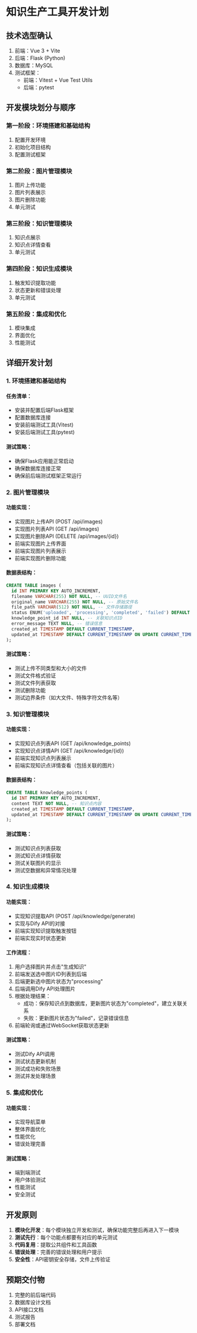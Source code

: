 # 知识生产工具开发计划

## 技术选型确认

1. 前端：Vue 3 + Vite
2. 后端：Flask (Python)
3. 数据库：MySQL
4. 测试框架：
   - 前端：Vitest + Vue Test Utils
   - 后端：pytest

## 开发模块划分与顺序

### 第一阶段：环境搭建和基础结构
1. 配置开发环境
2. 初始化项目结构
3. 配置测试框架

### 第二阶段：图片管理模块
1. 图片上传功能
2. 图片列表展示
3. 图片删除功能
4. 单元测试

### 第三阶段：知识管理模块
1. 知识点展示
2. 知识点详情查看
3. 单元测试

### 第四阶段：知识生成模块
1. 触发知识提取功能
2. 状态更新和错误处理
3. 单元测试

### 第五阶段：集成和优化
1. 模块集成
2. 界面优化
3. 性能测试

## 详细开发计划

### 1. 环境搭建和基础结构

#### 任务清单：
- 安装并配置后端Flask框架
- 配置数据库连接
- 安装前端测试工具(Vitest)
- 安装后端测试工具(pytest)

#### 测试策略：
- 确保Flask应用能正常启动
- 确保数据库连接正常
- 确保前后端测试框架正常运行

### 2. 图片管理模块

#### 功能实现：
- 实现图片上传API (POST /api/images)
- 实现图片列表API (GET /api/images)
- 实现图片删除API (DELETE /api/images/{id})
- 前端实现图片上传界面
- 前端实现图片列表展示
- 前端实现图片删除功能

#### 数据表结构：
```sql
CREATE TABLE images (
  id INT PRIMARY KEY AUTO_INCREMENT,
  filename VARCHAR(255) NOT NULL, -- UUID文件名
  original_name VARCHAR(255) NOT NULL, -- 原始文件名
  file_path VARCHAR(512) NOT NULL, -- 文件存储路径
  status ENUM('uploaded', 'processing', 'completed', 'failed') DEFAULT 'uploaded',
  knowledge_point_id INT NULL, -- 关联知识点ID
  error_message TEXT NULL, -- 错误信息
  created_at TIMESTAMP DEFAULT CURRENT_TIMESTAMP,
  updated_at TIMESTAMP DEFAULT CURRENT_TIMESTAMP ON UPDATE CURRENT_TIMESTAMP
);
```

#### 测试策略：
- 测试上传不同类型和大小的文件
- 测试文件格式验证
- 测试文件列表获取
- 测试删除功能
- 测试边界条件（如大文件、特殊字符文件名等）

### 3. 知识管理模块

#### 功能实现：
- 实现知识点列表API (GET /api/knowledge_points)
- 实现知识点详情API (GET /api/knowledge/{id})
- 前端实现知识点列表展示
- 前端实现知识点详情查看（包括关联的图片）

#### 数据表结构：
```sql
CREATE TABLE knowledge_points (
  id INT PRIMARY KEY AUTO_INCREMENT,
  content TEXT NOT NULL, -- 知识点内容
  created_at TIMESTAMP DEFAULT CURRENT_TIMESTAMP,
  updated_at TIMESTAMP DEFAULT CURRENT_TIMESTAMP ON UPDATE CURRENT_TIMESTAMP
);
```

#### 测试策略：
- 测试知识点列表获取
- 测试知识点详情获取
- 测试关联图片的显示
- 测试空数据和异常情况处理

### 4. 知识生成模块

#### 功能实现：
- 实现知识提取API (POST /api/knowledge/generate)
- 实现与Dify API的对接
- 前端实现知识提取触发按钮
- 前端实现实时状态更新

#### 工作流程：
1. 用户选择图片并点击"生成知识"
2. 前端发送选中图片ID列表到后端
3. 后端更新选中图片状态为"processing"
4. 后端调用Dify API处理图片
5. 根据处理结果：
   - 成功：保存知识点到数据库，更新图片状态为"completed"，建立关联关系
   - 失败：更新图片状态为"failed"，记录错误信息
6. 前端轮询或通过WebSocket获取状态更新

#### 测试策略：
- 测试Dify API调用
- 测试状态更新机制
- 测试成功和失败场景
- 测试并发处理场景

### 5. 集成和优化

#### 功能实现：
- 实现导航菜单
- 整体界面优化
- 性能优化
- 错误处理完善

#### 测试策略：
- 端到端测试
- 用户体验测试
- 性能测试
- 安全测试

## 开发原则

1. **模块化开发**：每个模块独立开发和测试，确保功能完整后再进入下一模块
2. **测试先行**：每个功能点都要有对应的单元测试
3. **代码复用**：提取公共组件和工具函数
4. **错误处理**：完善的错误处理和用户提示
5. **安全性**：API密钥安全存储，文件上传验证

## 预期交付物

1. 完整的前后端代码
2. 数据库设计文档
3. API接口文档
4. 测试报告
5. 部署文档
